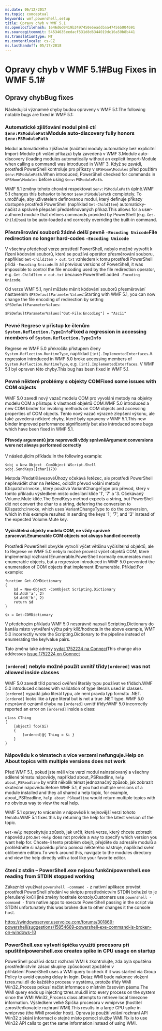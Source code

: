 ```yaml
---
ms.date: 06/12/2017
ms.topic: conceptual
keywords: wmf,powershell,setup
title: Opravy chyb v WMF 5.1
ms.openlocfilehash: 1e46d6d0419b3497450e6eaddbaa47456b004691
ms.sourcegitcommit: 54534635eedacf531d8d6344019dc16a50b8b441
ms.translationtype: MT
ms.contentlocale: cs-CZ
ms.lasthandoff: 05/17/2018
---
```

# <a name="bug-fixes-in-wmf-51"></a><span data-ttu-id="dd055-103">Opravy chyb v WMF 5.1#</span><span class="sxs-lookup"><span data-stu-id="dd055-103">Bug Fixes in WMF 5.1#</span></span>

## <a name="bug-fixes"></a><span data-ttu-id="dd055-104">Opravy chyb</span><span class="sxs-lookup"><span data-stu-id="dd055-104">Bug fixes</span></span> ##

<span data-ttu-id="dd055-105">Následující významné chyby budou opraveny v WMF 5.1:</span><span class="sxs-lookup"><span data-stu-id="dd055-105">The following notable bugs are fixed in WMF 5.1:</span></span>

### <a name="module-auto-discovery-fully-honors-envpsmodulepath"></a><span data-ttu-id="dd055-106">Automatické zjišťování modul plně ctí `$env:PSModulePath`</span><span class="sxs-lookup"><span data-stu-id="dd055-106">Module auto-discovery fully honors `$env:PSModulePath`</span></span> ###

<span data-ttu-id="dd055-107">Modul automatického zjišťování (načítání moduly automaticky bez explicitní Import-Module při volání příkazu) byla zavedená v WMF 3.</span><span class="sxs-lookup"><span data-stu-id="dd055-107">Module auto-discovery (loading modules automatically without an explicit Import-Module when calling a command) was introduced in WMF 3.</span></span>
<span data-ttu-id="dd055-108">Když se zavádí, prostředí PowerShell kontroluje pro příkazy v `$PSHome\Modules` před použitím `$env:PSModulePath`.</span><span class="sxs-lookup"><span data-stu-id="dd055-108">When introduced, PowerShell checked for commands in `$PSHome\Modules` before using `$env:PSModulePath`.</span></span>

<span data-ttu-id="dd055-109">WMF 5.1 změny tohoto chování respektovat `$env:PSModulePath` úplně.</span><span class="sxs-lookup"><span data-stu-id="dd055-109">WMF 5.1 changes this behavior to honor `$env:PSModulePath` completely.</span></span>
<span data-ttu-id="dd055-110">To umožňuje, aby uživatelem definovanou modul, který definuje příkazy dostupné prostředí PowerShell (například `Get-ChildItem`) automaticky-načíst a správně přepsání předdefinovaných příkaz.</span><span class="sxs-lookup"><span data-stu-id="dd055-110">This allows for a user-authored module that defines commands provided by PowerShell (e.g. `Get-ChildItem`) to be auto-loaded and correctly overriding the built-in command.</span></span>

### <a name="file-redirection-no-longer-hard-codes--encoding-unicode"></a><span data-ttu-id="dd055-111">Přesměrování souborů žádné delší pevně `-Encoding Unicode`</span><span class="sxs-lookup"><span data-stu-id="dd055-111">File redirection no longer hard-codes `-Encoding Unicode`</span></span> ###

<span data-ttu-id="dd055-112">V všechny předchozí verze prostředí PowerShell, nebylo možné vytvořit k řízení kódování souborů, které se používá operátor přesměrování souboru, například `Get-ChildItem > out.txt` vzhledem k tomu prostředí PowerShell přidá `-Encoding Unicode`.</span><span class="sxs-lookup"><span data-stu-id="dd055-112">In all previous versions of PowerShell, it was impossible to control the file encoding used by the file redirection operator, e.g. `Get-ChildItem > out.txt` because PowerShell added `-Encoding Unicode`.</span></span>

<span data-ttu-id="dd055-113">Od verze WMF 5.1, nyní můžete měnit kódování souborů přesměrování nastavením `$PSDefaultParameterValues`:</span><span class="sxs-lookup"><span data-stu-id="dd055-113">Starting with WMF 5.1, you can now change the file encoding of redirection by setting `$PSDefaultParameterValues`:</span></span>

```
$PSDefaultParameterValues["Out-File:Encoding"] = "Ascii"
```

### <a name="fixed-a-regression-in-accessing-members-of-systemreflectiontypeinfo"></a><span data-ttu-id="dd055-114">Pevné Regrese v přístup ke členům `System.Reflection.TypeInfo`</span><span class="sxs-lookup"><span data-stu-id="dd055-114">Fixed a regression in accessing members of `System.Reflection.TypeInfo`</span></span> ###

<span data-ttu-id="dd055-115">Regrese ve WMF 5.0 překročila přístupem členy `System.Reflection.RuntimeType`, například `[int].ImplementedInterfaces`.</span><span class="sxs-lookup"><span data-stu-id="dd055-115">A regression introduced in WMF 5.0 broke accessing members of `System.Reflection.RuntimeType`, e.g. `[int].ImplementedInterfaces`.</span></span>
<span data-ttu-id="dd055-116">V WMF 5.1 byl opraven této chyby.</span><span class="sxs-lookup"><span data-stu-id="dd055-116">This bug has been fixed in WMF 5.1.</span></span>


### <a name="fixed-some-issues-with-com-objects"></a><span data-ttu-id="dd055-117">Pevné některé problémy s objekty COM</span><span class="sxs-lookup"><span data-stu-id="dd055-117">Fixed some issues with COM objects</span></span> ###

<span data-ttu-id="dd055-118">WMF 5.0 zavedl nový vazač modelu COM pro vyvolání metody na objekty modelu COM a přístupu k vlastnosti objektů COM.</span><span class="sxs-lookup"><span data-stu-id="dd055-118">WMF 5.0 introduced a new COM binder for invoking methods on COM objects and accessing properties of COM objects.</span></span>
<span data-ttu-id="dd055-119">Tento nový vazač výrazné zlepšení výkonu, ale také zavedená některé chyby, které byly opraveny v WMF 5.1.</span><span class="sxs-lookup"><span data-stu-id="dd055-119">This new binder improved performance significantly but also introduced some bugs which have been fixed in WMF 5.1.</span></span>

#### <a name="argument-conversions-were-not-always-performed-correctly"></a><span data-ttu-id="dd055-120">Převody argumentů jste neprovedli vždy správně</span><span class="sxs-lookup"><span data-stu-id="dd055-120">Argument conversions were not always performed correctly</span></span> ####

<span data-ttu-id="dd055-121">V následujícím příkladu:</span><span class="sxs-lookup"><span data-stu-id="dd055-121">In the following example:</span></span>

```
$obj = New-Object -ComObject WScript.Shell
$obj.SendKeys([char]173)
```

<span data-ttu-id="dd055-122">Metoda PředatKlávesovéÚhozy očekává řetězec, ale prostředí PowerShell nepřevádět char na řetězec, odložit převod volání metody IDispatch::Invoke., který používá VariantChangeType pro převod, který v tomto příkladu výsledkem místo odesílání klíče '1', '7' a '3. Očekávaný Volume.Mute klíče.</span><span class="sxs-lookup"><span data-stu-id="dd055-122">The SendKeys method expects a string, but PowerShell did not convert the char to a string, deferring the conversion to IDispatch::Invoke, which uses VariantChangeType to do the conversion, which in this example resulted in sending the keys '1', '7', and '3' instead of the expected Volume.Mute key.</span></span>

#### <a name="enumerable-com-objects-not-always-handled-correctly"></a><span data-ttu-id="dd055-123">Vyčíslitelná objekty modelu COM, ne vždy správně zpracovat.</span><span class="sxs-lookup"><span data-stu-id="dd055-123">Enumerable COM objects not always handled correctly</span></span> ####

<span data-ttu-id="dd055-124">Prostředí PowerShell obvykle vytvoří výčet většinu vyčíslitelná objektů, ale to Regrese ve WMF 5.0 nebylo možné provést výčet objektů COM, které implementují rozhraní IEnumerable.</span><span class="sxs-lookup"><span data-stu-id="dd055-124">PowerShell normally enumerates most enumerable objects, but a regression introduced in WMF 5.0 prevented the enumeration of COM objects that implement IEnumerable.</span></span>  <span data-ttu-id="dd055-125">Příklad:</span><span class="sxs-lookup"><span data-stu-id="dd055-125">For example:</span></span>

```
function Get-COMDictionary
{
    $d = New-Object -ComObject Scripting.Dictionary
    $d.Add('a', 2)
    $d.Add('b', 2)
    return $d
}

$x = Get-COMDictionary
```

<span data-ttu-id="dd055-126">V předchozím příkladu WMF 5.0 nesprávně napsali Scripting.Dictionary do kanálu místo vytváření výčtu páry klíč/hodnota.</span><span class="sxs-lookup"><span data-stu-id="dd055-126">In the above example, WMF 5.0 incorrectly wrote the Scripting.Dictionary to the pipeline instead of enumerating the key/value pairs.</span></span>

<span data-ttu-id="dd055-127">Tato změna také adresy [vydat 1752224 na Connect](https://connect.microsoft.com/PowerShell/feedback/details/1752224)</span><span class="sxs-lookup"><span data-stu-id="dd055-127">This change also addresses [issue 1752224 on Connect](https://connect.microsoft.com/PowerShell/feedback/details/1752224)</span></span>

### <a name="ordered-was-not-allowed-inside-classes"></a><span data-ttu-id="dd055-128">`[ordered]` nebylo možné použít uvnitř třídy</span><span class="sxs-lookup"><span data-stu-id="dd055-128">`[ordered]` was not allowed inside classes</span></span> ###

<span data-ttu-id="dd055-129">WMF 5.0 zavedl tříd pomocí ověření literály typu používat ve třídách.</span><span class="sxs-lookup"><span data-stu-id="dd055-129">WMF 5.0 introduced classes with validation of type literals used in classes.</span></span>
<span data-ttu-id="dd055-130">`[ordered]` vypadá jako literál typu, ale není pravda typ formátu .NET.</span><span class="sxs-lookup"><span data-stu-id="dd055-130">`[ordered]` looks like a type literal but is not a true .NET type.</span></span>
<span data-ttu-id="dd055-131">WMF 5.0 nesprávně oznámil chybu na `[ordered]` uvnitř třídy:</span><span class="sxs-lookup"><span data-stu-id="dd055-131">WMF 5.0 incorrectly reported an error on `[ordered]` inside a class:</span></span>

```
class CThing
{
    [object] foo($i)
    {
        [ordered]@{ Thing = $i }
    }
}
```


### <a name="help-on-about-topics-with-multiple-versions-does-not-work"></a><span data-ttu-id="dd055-132">Nápovědu k o tématech s více verzemi nefunguje.</span><span class="sxs-lookup"><span data-stu-id="dd055-132">Help on About topics with multiple versions does not work</span></span> ###

<span data-ttu-id="dd055-133">Před WMF 5.1, pokud jste měli více verzí modul nainstalovaný a všechny sdílené tématu nápovědy, například about_PSReadline, `help about_PSReadline` by vrátit několik témat jednoznačný způsob, jak zobrazit skutečné nápovědu.</span><span class="sxs-lookup"><span data-stu-id="dd055-133">Before WMF 5.1, if you had multiple versions of a module installed and they all shared a help topic, for example, about_PSReadline, `help about_PSReadline` would return multiple topics with no obvious way to view the real help.</span></span>

<span data-ttu-id="dd055-134">WMF 5.1 opravy to vrácením v nápovědě k nejnovější verzi tohoto tématu.</span><span class="sxs-lookup"><span data-stu-id="dd055-134">WMF 5.1 fixes this by returning the help for the latest version of the topic.</span></span>

<span data-ttu-id="dd055-135">`Get-Help` neposkytuje způsob, jak určit, která verze, který chcete zobrazit nápovědu pro.</span><span class="sxs-lookup"><span data-stu-id="dd055-135">`Get-Help` does not provide a way to specify which version you want help for.</span></span>
<span data-ttu-id="dd055-136">Chcete-li tento problém obejít, přejděte do adresáře modulů a prohlédněte si nápovědu přímo pomocí některého nástroje, například svém oblíbeném editoru.</span><span class="sxs-lookup"><span data-stu-id="dd055-136">To work around this, navigate to the modules directory and view the help directly with a tool like your favorite editor.</span></span>

### <a name="powershellexe-reading-from-stdin-stopped-working"></a><span data-ttu-id="dd055-137">čtení z stdin – PowerShell.exe nejsou funkční</span><span class="sxs-lookup"><span data-stu-id="dd055-137">powershell.exe reading from STDIN stopped working</span></span>

<span data-ttu-id="dd055-138">Zákazníci využívat `powershell -command -` z nativní aplikace provést prostředí PowerShell předání ve skriptu prostřednictvím STDIN bohužel to je přerušený kvůli jiné změny hostitele konzoly.</span><span class="sxs-lookup"><span data-stu-id="dd055-138">Customers use `powershell -command -` from native apps to execute PowerShell passing in the script via STDIN unfortunately this was broken due to other changes it the console host.</span></span>

https://windowsserver.uservoice.com/forums/301869-powershell/suggestions/15854689-powershell-exe-command-is-broken-on-windows-10

### <a name="powershellexe-creates-spike-in-cpu-usage-on-startup"></a><span data-ttu-id="dd055-139">PowerShell.exe vytvoří špička využití procesoru při spuštění</span><span class="sxs-lookup"><span data-stu-id="dd055-139">powershell.exe creates spike in CPU usage on startup</span></span>

<span data-ttu-id="dd055-140">PowerShell používá dotaz rozhraní WMI k zkontrolujte, zda byla spuštěna prostřednictvím zásad skupiny způsobovat zpoždění v přihlášení.</span><span class="sxs-lookup"><span data-stu-id="dd055-140">PowerShell uses a WMI query to check if it was started via Group Policy to avoid causing delay in login.</span></span>
<span data-ttu-id="dd055-141">Dotaz WMI bude nakonec vložení tzres.mui.dll do každého procesu v systému, protože třídy WMI Win32_Process pokusí načíst informace o místním časovém pásmu.</span><span class="sxs-lookup"><span data-stu-id="dd055-141">The WMI query ends up injecting tzres.mui.dll into every process on the system since the WMI Win32_Process class attempts to retrieve local timezone information.</span></span>
<span data-ttu-id="dd055-142">Výsledkem velké Špička procesoru v wmiprvse (hostitel zprostředkovatele rozhraní WMI).</span><span class="sxs-lookup"><span data-stu-id="dd055-142">This results in a large CPU spike in wmiprvse (the WMI provider host).</span></span>
<span data-ttu-id="dd055-143">Oprava je použití volání rozhraní API Win32 získání informací o stejné místo pomocí služby WMI.</span><span class="sxs-lookup"><span data-stu-id="dd055-143">Fix is to use Win32 API calls to get the same information instead of using WMI.</span></span>
